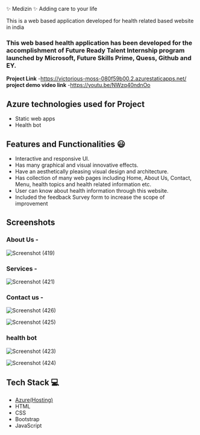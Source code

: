  ✨ Medizin ✨ Adding care to your life 

This is a web based application developed for health related based website in india

### This web based health application has been developed for the accomplishment of Future Ready Talent Internship program launched by Microsoft, Future Skills Prime, Quess, Github and EY.


**Project Link** -https://victorious-moss-080f59b00.2.azurestaticapps.net/
**project demo video link** -https://youtu.be/NWzq40ndnOo 

## Azure technologies used for Project

- Static web apps
- Health bot

## Features and Functionalities 😃

- Interactive and responsive UI.
- Has many graphical and visual innovative effects.
- Have an aesthetically pleasing visual design and architecture.
- Has collection of many web pages including Home, About Us, Contact, Menu, health topics and health related information etc.
- User can know about health information through this website.
- Included the feedback Survey form to increase the scope of improvement 

## Screenshots




   

### About Us -

![Screenshot (419)](https://user-images.githubusercontent.com/115563491/207590567-f78d2c27-faf5-4210-9d1e-bc15d14dec75.png)


### Services -

![Screenshot (421)](https://user-images.githubusercontent.com/115563491/207590700-35f38d50-eebd-45d1-8906-2c1e7e205fa3.png)


### Contact us -
![Screenshot (426)](https://user-images.githubusercontent.com/115563491/207591105-3065f2b5-71bd-401f-8587-902e84494fcc.png)

![Screenshot (425)](https://user-images.githubusercontent.com/115563491/207591207-efe320d6-31ea-405f-91b1-25167b56316e.png)


### health bot
![Screenshot (423)](https://user-images.githubusercontent.com/115563491/207591336-3257a22a-2008-44af-9944-6b477f3ea172.png)

![Screenshot (424)](https://user-images.githubusercontent.com/115563491/207591434-733f5c88-f3c0-4724-b73b-05bf5d533590.png)



## Tech Stack 💻

- [Azure(Hosting)](https://azure.microsoft.com/en-in/features/azure-portal/)
- HTML
- CSS
- Bootstrap
- JavaScript
